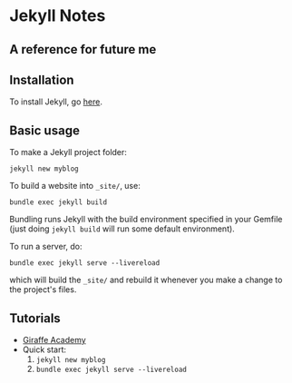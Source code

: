 # Jekyll Notes
## A reference for future me

## Installation

To install Jekyll, go [here](https://jekyllrb.com/docs/installation/).

## Basic usage

To make a Jekyll project folder:

```
jekyll new myblog
```

To build a website into `_site/`, use:

```
bundle exec jekyll build
```

Bundling runs Jekyll with the build environment specified in your Gemfile 
(just doing `jekyll build` will run some default environment).

To run a server, do:

```
bundle exec jekyll serve --livereload
```

which will build the `_site/` and rebuild it whenever you make a change to the
project's files.

## Tutorials

- [Giraffe Academy](https://www.youtube.com/playlist?list=PLLAZ4kZ9dFpOPV5C5Ay0pHaa0RJFhcmcB)
- Quick start:
    1. `jekyll new myblog`
    2. `bundle exec jekyll serve --livereload`
